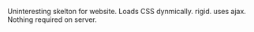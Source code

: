 Uninteresting skelton for website. 
Loads CSS dynmically. rigid. 
uses ajax. Nothing required on server. 
